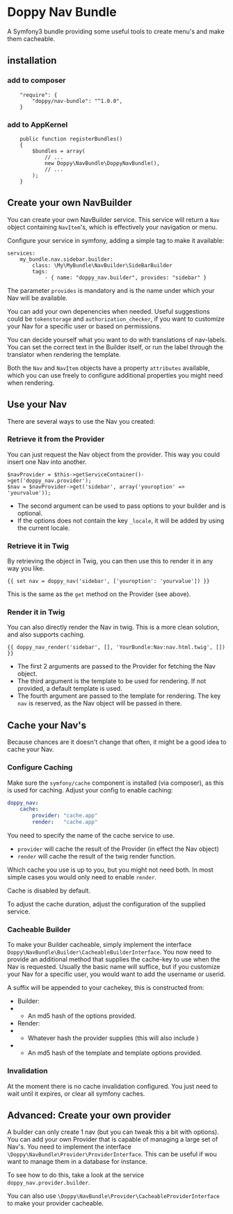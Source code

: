 # Doppy Nav Bundle

A Symfony3 bundle providing some useful tools to create menu's and make them cacheable.

## installation

### add to composer

````
    "require": {
        "doppy/nav-bundle": "^1.0.0",
    }
````

### add to AppKernel

````
    public function registerBundles()
    {
        $bundles = array(
            // ...
            new Doppy\NavBundle\DoppyNavBundle(),
            // ...
        );
    }
````

## Create your own NavBuilder

You can create your own NavBuilder service. This service will return a `Nav` object containing `NavItem`'s, which is effectively your navigation or menu.

Configure your service in symfony, adding a simple tag to make it available:

````
services:
    my_bundle.nav.sidebar.builder:
        class: \My\MyBundle\NavBuilder\SideBarBuilder
        tags:
            - { name: "doppy_nav.builder", provides: "sidebar" }
````

The parameter `provides` is mandatory and is the name under which your Nav will be available.

You can add your own depenencies when needed. Useful suggestions could be `tokenstorage` and `authorization_checker`, if you want to customize your Nav for a specific user or based on permissions.

You can decide yourself what you want to do with translations of nav-labels. You can set the correct text in the Builder itself, or run the label through the translator when rendering the template.

Both the `Nav` and `NavItem` objects have a property `attributes` available, which you can use freely to configure additional properties you might need when rendering.

## Use your Nav

There are several ways to use the Nav you created:

### Retrieve it from the Provider

You can just request the Nav object from the provider. This way you could insert one Nav into another.

````
$navProvider = $this->getServiceContainer()->get('doppy_nav.provider');
$nav = $navProvider->get('sidebar', array('youroption' => 'yourvalue'));
````

* The second argument can be used to pass options to your builder and is optional.
* If the options does not contain the key `_locale`, it will be added by using the current locale.

### Retrieve it in Twig

By retrieving the object in Twig, you can then use this to render it in any way you like.

````
{{ set nav = doppy_nav('sidebar', ['youroption': 'yourvalue']) }}
````

This is the same as the `get` method on the Provider (see above).

### Render it in Twig

You can also directly render the Nav in twig. This is a more clean solution, and also supports caching. 

````
{{ doppy_nav_render('sidebar', [], 'YourBundle:Nav:nav.html.twig', []) }}
````

* The first 2 arguments are passed to the Provider for fetching the Nav object.
* The third argument is the template to be used for rendering. If not provided, a default template is used.
* The fourth argument are passed to the template for rendering. The key `nav` is reserved, as the Nav object will be passed in there.

## Cache your Nav's

Because chances are it doesn't change that often, it might be a good idea to cache your Nav.

### Configure Caching

Make sure the `symfony/cache` component is installed (via composer), as this is used for caching. Adjust your config to enable caching:

````yaml
doppy_nav:
    cache:
        provider: "cache.app"
        render:   "cache.app"
````

You need to specify the name of the cache service to use.

* `provider` will cache the result of the Provider (in effect the Nav object)
* `render` will cache the result of the twig render function.

Which cache you use is up to you, but you might not need both. In most simple cases you would only need to enable `render`.

Cache is disabled by default.

To adjust the cache duration, adjust the configuration of the supplied service.

### Cacheable Builder

To make your Builder cacheable, simply implement the interface `Doppy\NavBundle\Builder\CacheableBuilderInterface`.
You now need to provide an additional method that supplies the cache-key to use when the Nav is requested. Usually the basic name will suffice, but if you customize your Nav for a specific user, you would want to add the username or userid.

A suffix will be appended to your cachekey, this is constructed from:

* Builder:
* * An md5 hash of the options provided.
* Render:
* * Whatever hash the provider supplies (this will also include )
* * An md5 hash of the template and template options provided.

### Invalidation

At the moment there is no cache invalidation configured. You just need to wait until it expires, or clear all symfony caches.


## Advanced: Create your own provider

A builder can only create 1 nav (but you can tweak this a bit with options). You can add your own Provider that is capable of managing a large set of Nav's. You need to implement the interface `\Doppy\NavBundle\Provider\ProviderInterface`.
This can be useful if wou want to manage them in a database for instance.

To see how to do this, take a look at the service `doppy_nav.provider.builder`.

You can also use `\Doppy\NavBundle\Provider\CacheableProviderInterface` to make your provider cacheable. 
